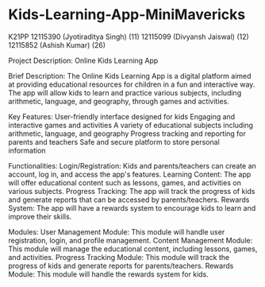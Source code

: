 # Kids-Learning-App-MiniMavericks
K21PP
12115390 (Jyotiraditya Singh) (11)
12115099 (Divyansh Jaiswal) (12)
12115852 (Ashish Kumar) (26)

Project Description: Online Kids Learning App

Brief Description: The Online Kids Learning App is a digital platform aimed at providing educational resources for children in a fun and interactive way. The app will allow kids to learn and practice various subjects, including arithmetic, language, and geography, through games and activities.

Key Features:
User-friendly interface designed for kids
Engaging and interactive games and activities
A variety of educational subjects including arithmetic, language, and geography
Progress tracking and reporting for parents and teachers
Safe and secure platform to store personal information


Functionalities:
Login/Registration: Kids and parents/teachers can create an account, log in, and access the app's features.
Learning Content: The app will offer educational content such as lessons, games, and activities on various subjects.
Progress Tracking: The app will track the progress of kids and generate reports that can be accessed by parents/teachers.
Rewards System: The app will have a rewards system to encourage kids to learn and improve their skills.


Modules:
User Management Module: This module will handle user registration, login, and profile management.
Content Management Module: This module will manage the educational content, including lessons, games, and activities.
Progress Tracking Module: This module will track the progress of kids and generate reports for parents/teachers.
Rewards Module: This module will handle the rewards system for kids.
